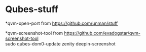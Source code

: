 # Qubes-stuff

*qvm-open-port from https://github.com/unman/stuff <br />

*qvm-screenshot-tool from https://github.com/evadogstar/qvm-screenshot-tool   
sudo qubes-dom0-update zenity deepin-screenshot 

